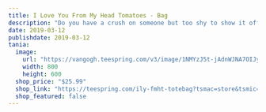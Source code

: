 ```yaml
---
title: I Love You From My Head Tomatoes - Bag
description: "Do you have a crush on someone but too shy to show it off?"
date: 2019-03-12
publishdate: 2019-03-12
tania:
  image:
    url: "https://vangogh.teespring.com/v3/image/1NMYzJ5t-jAdnWJNA7OIJyTMuwU/480/560.jpg"
    width: 800
    height: 600
  shop_price: "$25.99"
  shop_link: "https://teespring.com/ily-fmht-totebag?tsmac=store&tsmic=usetania&utm_source=web_shop_link&utm_medium=web&utm_campaign=teespring_sale#pid=526&cid=101936&sid=front"
  shop_featured: false
---
```

